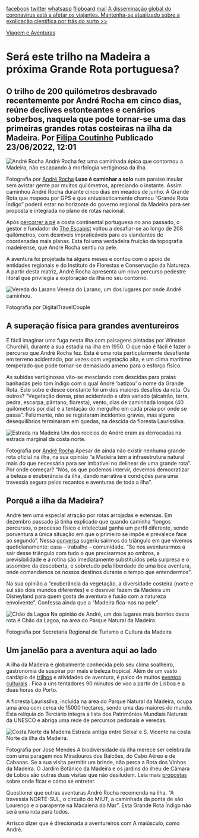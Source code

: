 [facebook](https://www.facebook.com/sharer/sharer.php?u=https%3A%2F%2Fwww.natgeo.pt%2Fviagem-e-aventuras%2F2022%2F06%2Fsera-este-trilho-na-madeira-a-proxima-grande-rota-portuguesa) [twitter](https://twitter.com/share?url=https%3A%2F%2Fwww.natgeo.pt%2Fviagem-e-aventuras%2F2022%2F06%2Fsera-este-trilho-na-madeira-a-proxima-grande-rota-portuguesa&via=natgeo&text=Ser%C3%A1%20este%20trilho%20na%20Madeira%20a%20pr%C3%B3xima%20Grande%20Rota%20portuguesa%3F) [whatsapp](https://web.whatsapp.com/send?text=https%3A%2F%2Fwww.natgeo.pt%2Fviagem-e-aventuras%2F2022%2F06%2Fsera-este-trilho-na-madeira-a-proxima-grande-rota-portuguesa) [flipboard](https://share.flipboard.com/bookmarklet/popout?v=2&title=Ser%C3%A1%20este%20trilho%20na%20Madeira%20a%20pr%C3%B3xima%20Grande%20Rota%20portuguesa%3F&url=https%3A%2F%2Fwww.natgeo.pt%2Fviagem-e-aventuras%2F2022%2F06%2Fsera-este-trilho-na-madeira-a-proxima-grande-rota-portuguesa) [mail](mailto:?subject=NatGeo&body=https%3A%2F%2Fwww.natgeo.pt%2Fviagem-e-aventuras%2F2022%2F06%2Fsera-este-trilho-na-madeira-a-proxima-grande-rota-portuguesa%20-%20Ser%C3%A1%20este%20trilho%20na%20Madeira%20a%20pr%C3%B3xima%20Grande%20Rota%20portuguesa%3F) [A disseminação global do coronavírus está a afetar os viajantes. Mantenha-se atualizado sobre a explicação científica por trás do surto >>](https://www.natgeo.pt/coronavirus) 

[Viagem e Aventuras](https://www.natgeo.pt/viagem-e-aventuras) 
# Será este trilho na Madeira a próxima Grande Rota portuguesa? 
## O trilho de 200 quilómetros desbravado recentemente por André Rocha em cinco dias, reúne declives estonteantes e cenários soberbos, naquela que pode tornar-se uma das primeiras grandes rotas costeiras na ilha da Madeira. Por [Filipa Coutinho](https://www.natgeo.pt/autor/filipa-coutinho) Publicado 23/06/2022, 12:01 
![André Rocha](img/files_styles_image_00_public.jpg, "André Rocha")
André Rocha fez uma caminhada épica que contornou a Madeira, não escapando à morfologia vertiginosa da ilha. 

Fotografia por [André Rocha](https://www.natgeo.pt/fotografo/andre-rocha) **Luxo é caminhar a solo** num paraíso insular sem avistar gente por muitos quilómetros, apreciando o instante. Assim caminhou André Rocha durante cinco dias em meados de junho. A Grande Rota que mapeou por GPS e que entusiasticamente chamou “Grande Rota Índigo” poderá estar no horizonte do governo regional da Madeira para ser proposta e integrada no plano de rotas nacional. 

Após [percorrer a pé](https://www.natgeo.pt/viagem-e-aventuras/2021/12/andre-rocha-caminhada-costa-continental-portuguesa) a costa continental portuguesa no ano passado, o gestor e fundador do [The Escapist](https://www.instagram.com/theescapist______/) voltou a desafiar-se ao longo de 208 quilómetros, com desníveis impraticáveis para os viandantes de coordenadas mais planas. Esta foi uma verdadeira fruição da topografia madeirense, que André Rocha sentiu na pele. 

A aventura foi projetada há alguns meses e contou com o apoio de entidades regionais e do Instituto de Florestas e Conservação da Natureza. A partir desta matriz, André Rocha apresenta um novo percurso pedestre litoral que privilegia a exploração da ilha no seu contorno. 

![Vereda do Larano](img/files_styles_image_00_public_vereda_do_larano_madeiracdigitaltravelcouple_custom.jpg, "Vereda do Larano")
Vereda do Larano, um dos lugares por onde André caminhou. 

Fotografia por DigitalTravelCouple 
## **A superação física para grandes aventureiros** 
É fácil imaginar uma fuga nesta ilha com paisagens pintadas por Winston Churchill, durante a sua estadia na ilha em 1950. O que não é fácil é fazer o percurso que André Rocha fez. Esta é uma rota particularmente desafiante em terreno acidentado, por vezes com vegetação alta, e um clima marítimo temperado que pode tornar-se demasiado ameno para o esforço físico. 

As subidas vertiginosas vão-se mesclando com descidas para praias banhadas pelo tom índigo com o qual André ‘batizou’ o nome da Grande Rota. Este sobe e desce constante foi um dos maiores desafios da rota. Os outros? “Vegetação densa, piso acidentado e ultra variado (alcatrão, terra, pedra, escarpa, pântano, floresta), vento, dias de caminhada longos (40 quilómetros por dia) e a tentação do mergulho em cada praia por onde se passa”. Felizmente, não se registaram incidentes graves, mas alguns desequilíbrios terminaram em quedas, na descida da floresta Laurissilva. 

![Estrada na Madeira](img/files_styles_image_00_public_ar1.jpg, "Estrada na Madeira")
Um dos receios de André eram as derrocadas na estrada marginal da costa norte. 

Fotografia por [André Rocha](https://www.natgeo.pt/fotografo/andre-rocha) Apesar de ainda não existir nenhuma grande rota oficial na ilha, na sua opinião “a Madeira tem a infraestrutura natural mais do que necessária para ser imbatível no delinear de uma grande rota”. Por onde começar? “Nós, os que podemos intervir, devemos democratizar a beleza e exuberância da ilha, dando narrativa e condições para uma travessia segura pelos recantos e aventuras de toda a ilha”. 

## **Porquê a ilha da Madeira?** 
André tem uma especial atração por rotas arrojadas e extensas. Em dezembro passado já tinha explicado que quando caminha “longos percursos, o processo físico e intelectual ganha um perfil diferente, sendo porventura a única situação em que o primeiro se impõe e prevalece face ao segundo”. Nessa [conversa](https://www.natgeo.pt/viagem-e-aventuras/2021/12/andre-rocha-caminhada-costa-continental-portuguesa) sugeriu sairmos do triângulo em que vivemos quotidianamente: casa – trabalho – comunidade. “Se nos aventurarmos a sair desse triângulo com tudo o que precisarmos ao ombros, a previsibilidade e a rotina são imediatamente substituídos pela surpresa e o assombro da descoberta, e sobretudo pela liberdade de uma boa aventura, onde comandamos os nossos destinos durante o tempo que entendermos". 

Na sua opinião a “exuberância da vegetação, a diversidade costeira (norte e sul são dois mundos diferentes) e o desnível fazem da Madeira um Disneyland para quem gosta de aventura e fusão com a natureza envolvente”. Confessa ainda que a “Madeira fica-nos na pele”. 

![Chão da Lagoa](img/files_styles_image_00_public_chao_da_lagoa.jpg, "Chão da Lagoa")
Na opinião de André, um dos lugares mais bonitos desta rota é Chão da Lagoa, na área do Parque Natural da Madeira. 

Fotografia por Secretaria Regional de Turismo e Cultura da Madeira 
## **Um janelão para a aventura aqui ao lado** 
A ilha da Madeira é globalmente conhecida pelo seu clima soalheiro, gastronomia de suspirar por mais e beleza tropical. Além de um vasto cardápio de [trilhos](https://www.visitmadeira.com/pt-pt/o-que-fazer/atividades/pesquisa/madeira/atividades/percursos-pedestres-recomendados) e atividades de aventura, é palco de muitos [eventos culturais](https://www.visitmadeira.com/pt-pt/o-que-fazer/eventos) . Fica a uns tentadores 90 minutos de voo a partir de Lisboa e a duas horas do Porto. 

A floresta Laurissilva, incluída na área do Parque Natural da Madeira, ocupa uma área com cerca de 15000 hectares, sendo uma das maiores do mundo. Esta relíquia do Terciário integra a lista dos Patrimónios Mundiais Naturais da UNESCO e abriga uma rede de percursos pedonais e veredas. 

![Costa Norte da Madeira](img/files_styles_image_00_public_costa_norte1cjose_mendes.jpg, "Costa Norte da Madeira")
Estrada antiga entre Seixal e S. Vicente na costa Norte da ilha da Madeira. 

Fotografia por José Mendes A biodiversidade da ilha merece ser celebrada com uma paragem nos Miradouros dos Balcões, do Cabo Aéreo e de Cabanas. Se a sua visita permitir um brinde, não perca a Rota dos Vinhos da Madeira. O Jardim Botânico da Madeira e os jardins do ilhéu de Câmara de Lobos são outras duas visitas que não desiludem. Leia mais [propostas](https://www.natgeo.pt/viagem-e-aventuras/2020/01/descubra-o-cobicado-vinho-que-colocou-a-ilha-da-madeira-no-mapa) sobre onde ficar e como se entreter. 

Questionei que outras aventuras André Rocha recomenda na ilha. “A travessia NORTE-SUL, o circuito do MIUT, a caminhada da ponta de são Lourenço e o parapente na Madalena do Mar”. Esta Grande Rota Índigo não será uma rota para todos. 

Arrisco dizer que é direcionada a aventureiros com A maiúsculo, como André. 

